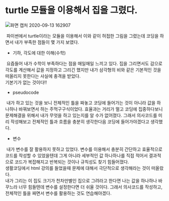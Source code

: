 # turtle 모듈을 이용해서 집을 그렸다.

![화면 캡처 2020-09-13 162907](https://user-images.githubusercontent.com/52964052/93012855-7ef8c980-f5de-11ea-86c8-ae748168c722.jpg)

&nbsp;파이썬에서 turtle이라는 모듈을 이용해서 이와 같이 허접한 그림을 그렸는데 코딩을 하면서 내가 부족한 점들이 몇 가지 보였다.

* 기하, 각도에 대한 이해(수학)

&nbsp;요즘들어 내가 수학이 부족하다는 점을 매일매일 느끼고 있다. 집을 그리면서도 감으로 각도를 계산해서 값을 지정하고 그리긴 했지만 내가 삼각형의 비와 같은 기본적인 것을 떠올리지 못한다는 사실에 충격을 받았다. <br> 기본기가 없는 것이다!! <br> 

* pseudocode

&nbsp;내가 하고 있는 것을 보니 전체적인 틀을 짜놓고 코딩에 들어가는 것이 아니라 값을 하나하나 바꿔보면서 하는 주먹구구식이었다. 효율과는 거리가 멀고 코딩에 집중하다보니 문제해결을 위해서 내가 무엇을 하고 있는지를 알 수가 없어졌다. 그래서 의사코드를 미리 작성해보고 전체적인 틀과 흐름을 충분히 생각한다음 코딩에 들어가야겠다고 생각했다.

* 변수

&nbsp;내가 변수를 잘 활용하지 못하고 있었다. 변수를 이용해서 충분히 간단하고 효율적으로 코드를 작성할 수 있었을텐데 그게 아니라 세부적인 값 하나하나를 직접 적어서 결과적으로 코드가 복잡해지고 반복되는 것이나 규칙성도 찾기 힘들어졌다. <br> 생활코딩에서 html 강의를 들었을때 문제에 대해서 극단적으로 생각해라는 것이 떠올랐다. <br> 내가 그리는 이 집도 크기가 천차만별인 집으로 그려라고 한다면 나는 값을 하나하나 바꾸느라 너무 힘들텐데 변수를 설정한다면 더 쉬울 것이다. 그래서 의사코드를 작성하고, 전체적인 틀을 짜면서 변수를 활용하는 것도 연습해야겠다.
